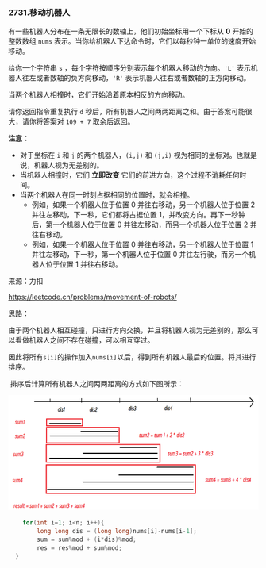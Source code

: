 ### 2731.移动机器人

有一些机器人分布在一条无限长的数轴上，他们初始坐标用一个下标从 **0** 开始的整数数组 `nums` 表示。当你给机器人下达命令时，它们以每秒钟一单位的速度开始移动。

给你一个字符串 `s` ，每个字符按顺序分别表示每个机器人移动的方向。`'L'` 表示机器人往左或者数轴的负方向移动，`'R'` 表示机器人往右或者数轴的正方向移动。

当两个机器人相撞时，它们开始沿着原本相反的方向移动。

请你返回指令重复执行 `d` 秒后，所有机器人之间两两距离之和。由于答案可能很大，请你将答案对 `109 + 7` 取余后返回。

**注意：**

- 对于坐标在 `i` 和 `j` 的两个机器人，`(i,j)` 和 `(j,i)` 视为相同的坐标对。也就是说，机器人视为无差别的。
- 当机器人相撞时，它们 **立即改变** 它们的前进方向，这个过程不消耗任何时间。
- 当两个机器人在同一时刻占据相同的位置时，就会相撞。
  - 例如，如果一个机器人位于位置 0 并往右移动，另一个机器人位于位置 2 并往左移动，下一秒，它们都将占据位置 1，并改变方向。再下一秒钟后，第一个机器人位于位置 0 并往左移动，而另一个机器人位于位置 2 并往右移动。
  - 例如，如果一个机器人位于位置 0 并往右移动，另一个机器人位于位置 1 并往左移动，下一秒，第一个机器人位于位置 0 并往左行驶，而另一个机器人位于位置 1 并往右移动。

来源：力扣

https://leetcode.cn/problems/movement-of-robots/



思路：

​		由于两个机器人相互碰撞，只进行方向交换，并且将机器人视为无差别的，那么可以看做机器人之间不存在碰撞，可以相互穿过。

​		因此将所有`s[i]`的操作加入`nums[i]`以后，得到所有机器人最后的位置。将其进行排序。

​		排序后计算所有机器人之间两两距离的方式如下图所示：

![img](https://github.com/Amberyuyuyu/leetcode/blob/master/2731_Movement_of_Robots/gif1.png)					

```c
	for(int i=1; i<n; i++){
        long long dis = (long long)nums[i]-nums[i-1];
        sum = sum%mod + (i*dis)%mod;
        res = res%mod + sum%mod;
  }
```
